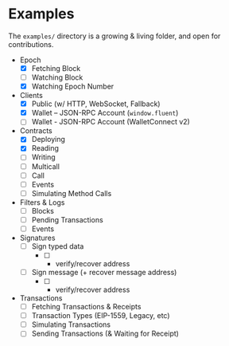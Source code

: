 # Examples

The `examples/` directory is a growing & living folder, and open for contributions.


- Epoch
  - [x] Fetching Block
  - [ ] Watching Block
  - [x] Watching Epoch Number
- Clients
  - [x] Public (w/ HTTP, WebSocket, Fallback)
  - [x] Wallet – JSON-RPC Account (`window.fluent`)
  - [ ] Wallet - JSON-RPC Account (WalletConnect v2)
- Contracts
  - [x] Deploying
  - [x] Reading
  - [ ] Writing
  - [ ] Multicall
  - [ ] Call
  - [ ] Events
  - [ ] Simulating Method Calls
- Filters & Logs
  - [ ] Blocks
  - [ ] Pending Transactions
  - [ ] Events
- Signatures
  - [ ] Sign typed data
    - [ ] + verify/recover address
  - [ ] Sign message (+ recover message address)
    - [ ] + verify/recover address
- Transactions
  - [ ] Fetching Transactions & Receipts
  - [ ] Transaction Types (EIP-1559, Legacy, etc)
  - [ ] Simulating Transactions
  - [ ] Sending Transactions (& Waiting for Receipt)
